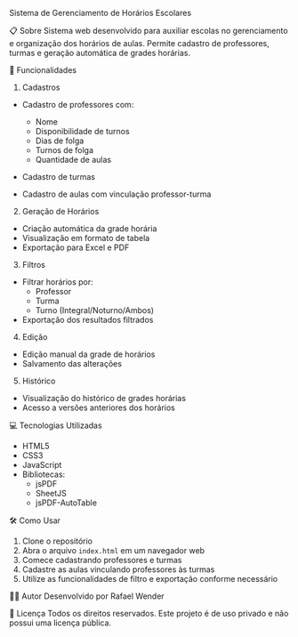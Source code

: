 Sistema de Gerenciamento de Horários Escolares

 📋 Sobre
Sistema web desenvolvido para auxiliar escolas no gerenciamento e organização dos horários de aulas. Permite cadastro de professores, turmas e geração automática de grades horárias.

 🚀 Funcionalidades

 1. Cadastros
- Cadastro de professores com:
  - Nome
  - Disponibilidade de turnos
  - Dias de folga
  - Turnos de folga
  - Quantidade de aulas

- Cadastro de turmas
- Cadastro de aulas com vinculação professor-turma

 2. Geração de Horários
- Criação automática da grade horária
- Visualização em formato de tabela
- Exportação para Excel e PDF

 3. Filtros
- Filtrar horários por:
  - Professor
  - Turma
  - Turno (Integral/Noturno/Ambos)
- Exportação dos resultados filtrados

 4. Edição
- Edição manual da grade de horários
- Salvamento das alterações

 5. Histórico
- Visualização do histórico de grades horárias
- Acesso a versões anteriores dos horários

 💻 Tecnologias Utilizadas
- HTML5
- CSS3
- JavaScript
- Bibliotecas:
  - jsPDF
  - SheetJS
  - jsPDF-AutoTable

 🛠️ Como Usar
1. Clone o repositório
2. Abra o arquivo `index.html` em um navegador web
3. Comece cadastrando professores e turmas
4. Cadastre as aulas vinculando professores às turmas
5. Utilize as funcionalidades de filtro e exportação conforme necessário

 👨‍💻 Autor
Desenvolvido por Rafael Wender

📄 Licença
Todos os direitos reservados. Este projeto é de uso privado e não possui uma licença pública.
